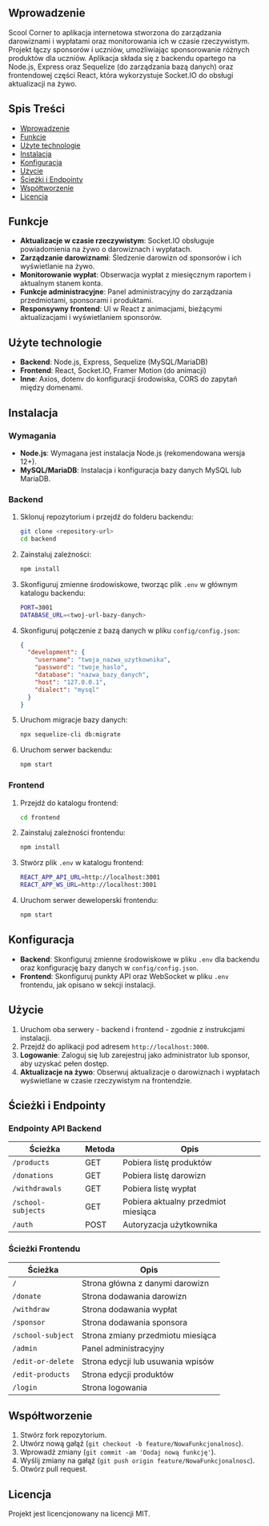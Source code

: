## Wprowadzenie
Scool Corner to aplikacja internetowa stworzona do zarządzania darowiznami i wypłatami oraz monitorowania ich w czasie rzeczywistym. Projekt łączy sponsorów i uczniów, umożliwiając sponsorowanie różnych produktów dla uczniów. Aplikacja składa się z backendu opartego na Node.js, Express oraz Sequelize (do zarządzania bazą danych) oraz frontendowej części React, która wykorzystuje Socket.IO do obsługi aktualizacji na żywo.

## Spis Treści
- [Wprowadzenie](#wprowadzenie)
- [Funkcje](#funkcje)
- [Użyte technologie](#użyte-technologie)
- [Instalacja](#instalacja)
- [Konfiguracja](#konfiguracja)
- [Użycie](#użycie)
- [Ścieżki i Endpointy](#ścieżki-i-endpointy)
- [Współtworzenie](#współtworzenie)
- [Licencja](#licencja)

## Funkcje
- **Aktualizacje w czasie rzeczywistym**: Socket.IO obsługuje powiadomienia na żywo o darowiznach i wypłatach.
- **Zarządzanie darowiznami**: Śledzenie darowizn od sponsorów i ich wyświetlanie na żywo.
- **Monitorowanie wypłat**: Obserwacja wypłat z miesięcznym raportem i aktualnym stanem konta.
- **Funkcje administracyjne**: Panel administracyjny do zarządzania przedmiotami, sponsorami i produktami.
- **Responsywny frontend**: UI w React z animacjami, bieżącymi aktualizacjami i wyświetlaniem sponsorów.

## Użyte technologie
- **Backend**: Node.js, Express, Sequelize (MySQL/MariaDB)
- **Frontend**: React, Socket.IO, Framer Motion (do animacji)
- **Inne**: Axios, dotenv do konfiguracji środowiska, CORS do zapytań między domenami.

## Instalacja

### Wymagania
- **Node.js**: Wymagana jest instalacja Node.js (rekomendowana wersja 12+).
- **MySQL/MariaDB**: Instalacja i konfiguracja bazy danych MySQL lub MariaDB.

### Backend
1. Sklonuj repozytorium i przejdź do folderu backendu:
   ```bash
   git clone <repository-url>
   cd backend
   ```

2. Zainstaluj zależności:
   ```bash
   npm install
   ```

3. Skonfiguruj zmienne środowiskowe, tworząc plik `.env` w głównym katalogu backendu:
   ```bash
   PORT=3001
   DATABASE_URL=<twoj-url-bazy-danych>
   ```

4. Skonfiguruj połączenie z bazą danych w pliku `config/config.json`:
   ```json
   {
     "development": {
       "username": "twoja_nazwa_uzytkownika",
       "password": "twoje_haslo",
       "database": "nazwa_bazy_danych",
       "host": "127.0.0.1",
       "dialect": "mysql"
     }
   }
   ```

5. Uruchom migracje bazy danych:
   ```bash
   npx sequelize-cli db:migrate
   ```

6. Uruchom serwer backendu:
   ```bash
   npm start
   ```

### Frontend
1. Przejdź do katalogu frontend:
   ```bash
   cd frontend
   ```

2. Zainstaluj zależności frontendu:
   ```bash
   npm install
   ```

3. Stwórz plik `.env` w katalogu frontend:
   ```bash
   REACT_APP_API_URL=http://localhost:3001
   REACT_APP_WS_URL=http://localhost:3001
   ```

4. Uruchom serwer deweloperski frontendu:
   ```bash
   npm start
   ```

## Konfiguracja

- **Backend**: Skonfiguruj zmienne środowiskowe w pliku `.env` dla backendu oraz konfigurację bazy danych w `config/config.json`.
- **Frontend**: Skonfiguruj punkty API oraz WebSocket w pliku `.env` frontendu, jak opisano w sekcji instalacji.

## Użycie

1. Uruchom oba serwery - backend i frontend - zgodnie z instrukcjami instalacji.
2. Przejdź do aplikacji pod adresem `http://localhost:3000`.
3. **Logowanie**: Zaloguj się lub zarejestruj jako administrator lub sponsor, aby uzyskać pełen dostęp.
4. **Aktualizacje na żywo**: Obserwuj aktualizacje o darowiznach i wypłatach wyświetlane w czasie rzeczywistym na frontendzie.

## Ścieżki i Endpointy

### Endpointy API Backend
| Ścieżka                 | Metoda | Opis                                 |
|-------------------------|--------|--------------------------------------|
| `/products`             | GET    | Pobiera listę produktów             |
| `/donations`            | GET    | Pobiera listę darowizn              |
| `/withdrawals`          | GET    | Pobiera listę wypłat                |
| `/school-subjects`      | GET    | Pobiera aktualny przedmiot miesiąca |
| `/auth`                 | POST   | Autoryzacja użytkownika             |

### Ścieżki Frontendu
| Ścieżka                  | Opis                                          |
|--------------------------|-----------------------------------------------|
| `/`                      | Strona główna z danymi darowizn               |
| `/donate`                | Strona dodawania darowizn                     |
| `/withdraw`              | Strona dodawania wypłat                       |
| `/sponsor`               | Strona dodawania sponsora                     |
| `/school-subject`        | Strona zmiany przedmiotu miesiąca             |
| `/admin`                 | Panel administracyjny                         |
| `/edit-or-delete`        | Strona edycji lub usuwania wpisów             |
| `/edit-products`         | Strona edycji produktów                       |
| `/login`                 | Strona logowania                             |

## Współtworzenie
1. Stwórz fork repozytorium.
2. Utwórz nową gałąź (`git checkout -b feature/NowaFunkcjonalnosc`).
3. Wprowadź zmiany (`git commit -am 'Dodaj nową funkcję'`).
4. Wyślij zmiany na gałąź (`git push origin feature/NowaFunkcjonalnosc`).
5. Otwórz pull request.

## Licencja
Projekt jest licencjonowany na licencji MIT.
